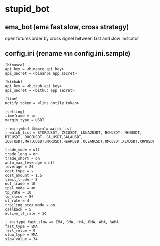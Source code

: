# stupid_bot

## ema_bot (ema fast slow, cross strategy)

open futures order by cross signel between fast and slow indicator

## config.ini (rename จาก config.ini.sample)

    [binance]
    api_key = <binance api key>
    api_secret = <binance app secret>

    [bitkub]
    api_key = <bitkub api key>
    api_secret = <bitkub app secret>

    [line]
    notify_token = <line notify token>

    [setting]
    timeframe = 1m
    margin_type = USDT

    ; ระบุ symbol ที่ต้องการใน watch_list
    ; watch_list = STORJUSDT, ZECUSDT, LUNA2USDT, BCHUSDT, NKNUSDT, BTCUSDT, DOGEUSDT, GALUSDT,GALAUSDT, IOSTUSDT,MATICUSDT,MKRUSDT,NEARUSDT,OCEANUSDT,OMGUSDT,XLMUSDT,XRPUSDT

    trade_mode = off
    trade_long = on
    trade_short = on
    auto_max_leverage = off
    leverage = 20
    cost_type = $
    cost_amount = 1.5
    limit_trade = 5
    not_trade = 10
    tpsl_mode = on
    tp_rate = 10
    tp_close = 50
    sl_rate = 4
    trailing_stop_mode = on
    callback = 5
    active_tl_rate = 10

    ; ระบุ type fast,slow => EMA, SMA, HMA, RMA, WMA, VWMA
    fast_type = EMA
    fast_value = 8
    slow_type = EMA
    slow_value = 34